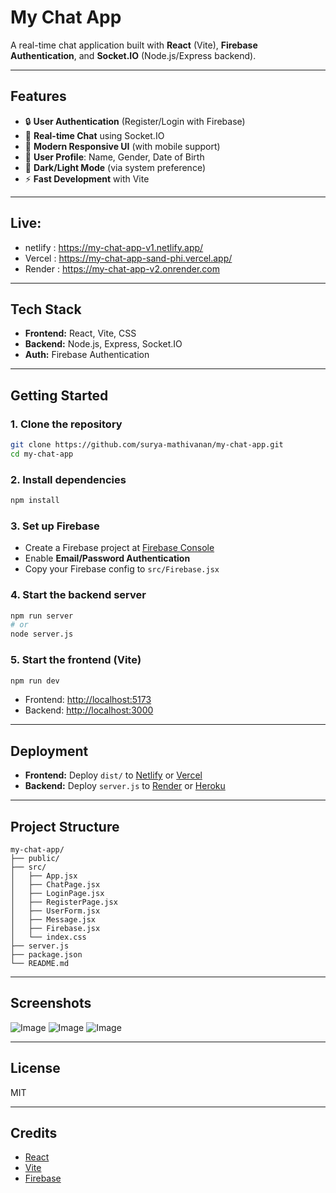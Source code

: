 # My Chat App

A real-time chat application built with **React** (Vite), **Firebase Authentication**, and **Socket.IO** (Node.js/Express backend).

---
## Features

- 🔒 **User Authentication** (Register/Login with Firebase)
- 💬 **Real-time Chat** using Socket.IO
- 🎨 **Modern Responsive UI** (with mobile support)
- 👤 **User Profile**: Name, Gender, Date of Birth
- 🌙 **Dark/Light Mode** (via system preference)
- ⚡ **Fast Development** with Vite
---

## Live:
 - netlify : https://my-chat-app-v1.netlify.app/
 - Vercel : https://my-chat-app-sand-phi.vercel.app/
 - Render : https://my-chat-app-v2.onrender.com



---

## Tech Stack

- **Frontend:** React, Vite, CSS
- **Backend:** Node.js, Express, Socket.IO
- **Auth:** Firebase Authentication

---

## Getting Started

### 1. Clone the repository

```bash
git clone https://github.com/surya-mathivanan/my-chat-app.git
cd my-chat-app
```

### 2. Install dependencies

```bash
npm install
```

### 3. Set up Firebase

- Create a Firebase project at [Firebase Console](https://console.firebase.google.com/)
- Enable **Email/Password Authentication**
- Copy your Firebase config to `src/Firebase.jsx`

### 4. Start the backend server

```bash
npm run server
# or
node server.js
```

### 5. Start the frontend (Vite)

```bash
npm run dev
```

- Frontend: [http://localhost:5173](http://localhost:5173)
- Backend: [http://localhost:3000](http://localhost:3000)

---

## Deployment

- **Frontend:** Deploy `dist/` to [Netlify](https://www.netlify.com/) or [Vercel](https://vercel.com/)
- **Backend:** Deploy `server.js` to [Render](https://render.com/) or [Heroku](https://heroku.com/)

---

## Project Structure

```
my-chat-app/
├── public/
├── src/
│   ├── App.jsx
│   ├── ChatPage.jsx
│   ├── LoginPage.jsx
│   ├── RegisterPage.jsx
│   ├── UserForm.jsx
│   ├── Message.jsx
│   ├── Firebase.jsx
│   └── index.css
├── server.js
├── package.json
└── README.md
```

---

## Screenshots

![Image](https://github.com/user-attachments/assets/d0889334-e2cc-4c7b-8f2b-11f2b84b230d)
![Image](https://github.com/user-attachments/assets/7be17d2f-b2f1-49a4-86d1-0aabecb98dcb)
![Image](https://github.com/user-attachments/assets/cb7167cb-82f8-4156-89bb-8755843d8ec1)

---

## License

MIT

---

## Credits

- [React](https://react.dev/)
- [Vite](https://vitejs.dev/)
- [Firebase](https://firebase.google.com/)
